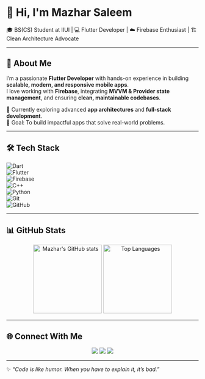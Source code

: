 # 🌟 Hi, I'm Mazhar Saleem  

🎓 BS(CS) Student at IIUI | 💻 Flutter Developer | ☁️ Firebase Enthusiast | 🏗 Clean Architecture Advocate  

---

## 🚀 About Me  
I’m a passionate **Flutter Developer** with hands-on experience in building **scalable, modern, and responsive mobile apps**.  
I love working with **Firebase**, integrating **MVVM & Provider state management**, and ensuring **clean, maintainable codebases**.  

🌱 Currently exploring advanced **app architectures** and **full-stack development**.  
🎯 Goal: To build impactful apps that solve real-world problems.  

---

## 🛠️ Tech Stack  

![Dart](https://img.shields.io/badge/Dart-0175C2?style=for-the-badge&logo=dart&logoColor=white)  
![Flutter](https://img.shields.io/badge/Flutter-02569B?style=for-the-badge&logo=flutter&logoColor=white)  
![Firebase](https://img.shields.io/badge/Firebase-FFCA28?style=for-the-badge&logo=firebase&logoColor=black)  
![C++](https://img.shields.io/badge/C++-00599C?style=for-the-badge&logo=cplusplus&logoColor=white)  
![Python](https://img.shields.io/badge/Python-3776AB?style=for-the-badge&logo=python&logoColor=white)  
![Git](https://img.shields.io/badge/Git-F05032?style=for-the-badge&logo=git&logoColor=white)  
![GitHub](https://img.shields.io/badge/GitHub-181717?style=for-the-badge&logo=github&logoColor=white)  

---

## 📊 GitHub Stats  

<p align="center">
  <img src="https://github-readme-stats.vercel.app/api?username=mzhrdev&show_icons=true&theme=tokyonight" alt="Mazhar's GitHub stats" height="180px"/>
  <img src="https://github-readme-stats.vercel.app/api/top-langs/?username=mzhrdev&layout=compact&theme=tokyonight" alt="Top Languages" height="180px"/>
</p>

---

## 🌐 Connect With Me  

<p align="center">
  <a href="https://www.linkedin.com/" [target](https://www.linkedin.com/in/mazhar-saleem-b8b8932a4/)="_blank"><img src="https://img.shields.io/badge/LinkedIn-0077B5?style=for-the-badge&logo=linkedin&logoColor=white"/></a>
  <a href="https://twitter.com/" [target](https://x.com/mzhrdev)="_blank"><img src="https://img.shields.io/badge/Twitter-1DA1F2?style=for-the-badge&logo=twitter&logoColor=white"/></a>
  <a href="mailto:saleemmazhar348@gmail.com"><img src="https://img.shields.io/badge/Email-D14836?style=for-the-badge&logo=gmail&logoColor=white"/></a>
</p>

---

✨ *“Code is like humor. When you have to explain it, it’s bad.”*  
